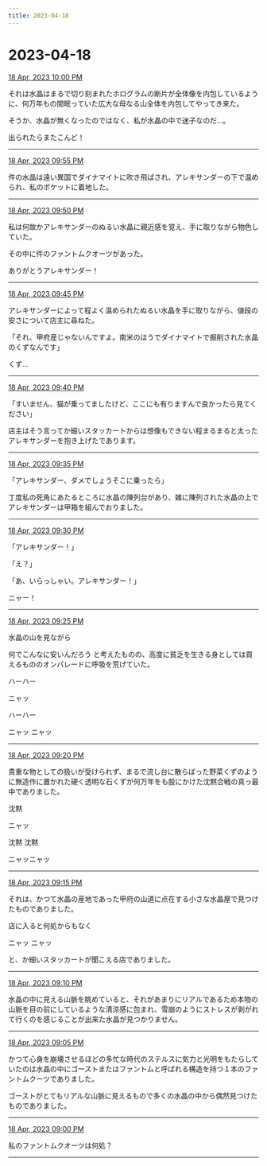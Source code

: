 ```yaml
---
title: 2023-04-18
---
```

# 2023-04-18

[18 Apr, 2023 10:00 PM](https://twitter.com/hirasawa/status/1648310409143943168#m)

それは水晶はまるで切り刻まれたホログラムの断片が全体像を内包しているように、何万年もの間眠っていた広大な母なる山全体を内包してやってき来た。

そうか、水晶が無くなったのではなく、私が水晶の中で迷子なのだ…。

出られたらまたこんど！

---

[18 Apr, 2023 09:55 PM](https://twitter.com/hirasawa/status/1648309150361825281#m)

件の水晶は遠い異国でダイナマイトに吹き飛ばされ、アレキサンダーの下で温められ、私のポケットに着地した。

---

[18 Apr, 2023 09:50 PM](https://twitter.com/hirasawa/status/1648307892133711875#m)

私は何故かアレキサンダーのぬるい水晶に親近感を覚え、手に取りながら物色していた。

その中に件のファントムクオーツがあった。

ありがとうアレキサンダー！

---

[18 Apr, 2023 09:45 PM](https://twitter.com/hirasawa/status/1648306634802774017#m)

アレキサンダーによって程よく温められたぬるい水晶を手に取りながら、値段の安さについて店主に尋ねた。

「それ、甲府産じゃないんですよ。南米のほうでダイナマイトで掘削された水晶のくずなんです」

くず…

---

[18 Apr, 2023 09:40 PM](https://twitter.com/hirasawa/status/1648305375609856004#m)

「すいません、猫が乗ってましたけど、ここにも有りますんで良かったら見てください」

店主はそう言ってか細いスタッカートからは想像もできない程まるまると太ったアレキサンダーを抱き上げたであります。

---

[18 Apr, 2023 09:35 PM](https://twitter.com/hirasawa/status/1648304121756405761#m)

「アレキサンダー、ダメでしょうそこに乗ったら」

丁度私の死角にあたるところに水晶の陳列台があり、雑に陳列された水晶の上でアレキサンダーは甲箱を組んでおりました。

---

[18 Apr, 2023 09:30 PM](https://twitter.com/hirasawa/status/1648302861418221570#m)

「アレキサンダー！」

「え？」

「あ、いらっしゃい。アレキサンダー！」

ニャー！

---

[18 Apr, 2023 09:25 PM](https://twitter.com/hirasawa/status/1648301601080377345#m)

水晶の山を見ながら

何でこんなに安いんだろう
と考えたものの、高度に貧乏を生きる身としては買えるもののオンパレードに呼吸を荒げていた。

ハーハー

ニャッ

ハーハー

ニャッ
ニャッ

---

[18 Apr, 2023 09:20 PM](https://twitter.com/hirasawa/status/1648300342864486403#m)

貴重な物としての扱いが受けられず、まるで流し台に散らばった野菜くずのように無造作に置かれた硬く透明な石くずが何万年をも股にかけた沈黙合戦の真っ最中でありました。

沈黙

ニャッ

沈黙
沈黙

ニャッニャッ

---

[18 Apr, 2023 09:15 PM](https://twitter.com/hirasawa/status/1648299085332455424#m)

それは、かつて水晶の産地であった甲府の山道に点在する小さな水晶屋で見つけたものでありました。

店に入ると何処からもなく

ニャッ
ニャッ

と、か細いスタッカートが聞こえる店でありました。

---

[18 Apr, 2023 09:10 PM](https://twitter.com/hirasawa/status/1648297826265313281#m)

水晶の中に見える山脈を眺めていると、それがあまりにリアルであるため本物の山脈を目の前にしているような清涼感に包まれ、雪崩のようにストレスが剥がれて行くのを感じることが出来た水晶が見つかりません。

---

[18 Apr, 2023 09:05 PM](https://twitter.com/hirasawa/status/1648296568167206912#m)

かつて心身を崩壊させるほどの多忙な時代のステルスに気力と光明をもたらしていたのは水晶の中にゴーストまたはファントムと呼ばれる構造を持つ１本のファントムクーツでありました。

ゴーストがとてもリアルな山脈に見えるもので多くの水晶の中から偶然見つけたものでありました。

---

[18 Apr, 2023 09:00 PM](https://twitter.com/hirasawa/status/1648295313055047681#m)

私のファントムクオーツは何処？

---

